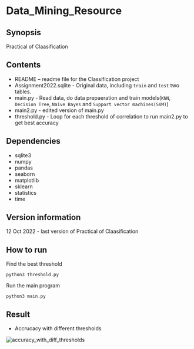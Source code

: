 # Data_Mining_Resource
## Synopsis
Practical of Claasification
## Contents
- README – readme file for the Classification project
- Assignment2022.sqlite - Original data, including `train` and `test` two tables.	
- main.py	- Read data, do data prepaeration and train models(`KNN`, `Decision Tree`, `Naive Bayes` and `Support vector machines(SVM)`)		
- main2.py - edited version of main.py
- threshold.py - Loop for each threshold of correlation to run main2.py to get best accuracy
## Dependencies
- sqlite3
- numpy 
- pandas
- seaborn
- matplotlib
- sklearn
- statistics
- time
## Version information
12 Oct 2022 - last version of Practical of Claasification
## How to run
Find the best threshold
```
python3 threshold.py
```
Run the main program
```
python3 main.py
```
## Result
- Accrucacy with different thresholds

![accuracy_with_diff_thresholds](https://user-images.githubusercontent.com/20329677/195328147-304bc6fa-49cf-46a6-9c55-c93912085111.jpg)
